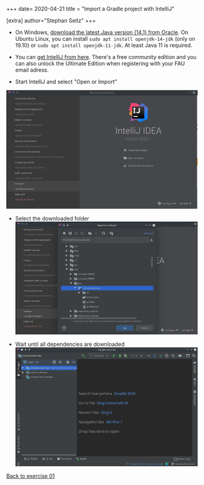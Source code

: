 +++
date= 2020-04-21
title = "Import a Gradle project with IntelliJ"

[extra]
author="Stephan Seitz"
+++

- On Windows, [download the latest Java version (14.1) from Oracle](https://www.oracle.com/java/technologies/javase-jdk14-downloads.html).
  On Ubuntu Linux, you can install `sudo apt install openjdk-14-jdk` (only on 19.10) or `sudo apt install openjdk-11-jdk`.
  At least Java 11 is required.

- You can [get IntelliJ from here](https://www.jetbrains.com/idea/). There's a free community edition and you can also 
  unlock the Ultimate Edition when registering with your FAU email adress.

- Start IntelliJ and select "Open or Import"

![Import](intellij_1.png)

- Select the downloaded folder
![Select folder](intellij_2.png)

- Wait until all dependencies are downloaded
![Run](intellij_3.png)

[Back to exercise 01](../exercise-1)
